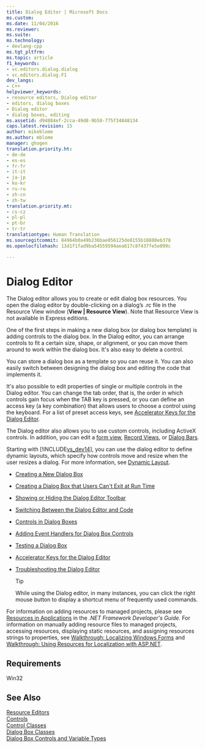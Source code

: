```yaml
---
title: Dialog Editor | Microsoft Docs
ms.custom: 
ms.date: 11/04/2016
ms.reviewer: 
ms.suite: 
ms.technology:
- devlang-cpp
ms.tgt_pltfrm: 
ms.topic: article
f1_keywords:
- vc.editors.dialog.dialog
- vc.editors.dialog.F1
dev_langs:
- C++
helpviewer_keywords:
- resource editors, Dialog editor
- editors, dialog boxes
- Dialog editor
- dialog boxes, editing
ms.assetid: d94884ef-2cca-49d8-9b58-775f34848134
caps.latest.revision: 15
author: mikeblome
ms.author: mblome
manager: ghogen
translation.priority.ht:
- de-de
- es-es
- fr-fr
- it-it
- ja-jp
- ko-kr
- ru-ru
- zh-cn
- zh-tw
translation.priority.mt:
- cs-cz
- pl-pl
- pt-br
- tr-tr
translationtype: Human Translation
ms.sourcegitcommit: 84964b0a49b236bae056125de8155b18880eb378
ms.openlocfilehash: 13d1f1fad9ba54559594aea817c8f437fe5e099c

---
```

# Dialog Editor
The Dialog editor allows you to create or edit dialog box resources. You open the dialog editor by double-clicking on a dialog’s .rc file in the Resource View window (**View &#124; Resource View**). Note that Resource View is not available in Express editions.  
  
 One of the first steps in making a new dialog box (or dialog box template) is adding controls to the dialog box. In the Dialog editor, you can arrange controls to fit a certain size, shape, or alignment, or you can move them around to work within the dialog box. It's also easy to delete a control.  
  
 You can store a dialog box as a template so you can reuse it. You can also easily switch between designing the dialog box and editing the code that implements it.  
  
 It's also possible to edit properties of single or multiple controls in the Dialog editor. You can change the tab order, that is, the order in which controls gain focus when the TAB key is pressed, or you can define an access key (a key combination) that allows users to choose a control using the keyboard. For a list of preset access keys, see [Accelerator Keys for the Dialog Editor](../mfc/accelerator-keys-for-the-dialog-editor.md).  
  
 The Dialog editor also allows you to use custom controls, including ActiveX controls. In addition, you can edit a [form view](../mfc/reference/cformview-class.md), [Record Views](../data/record-views-mfc-data-access.md), or [Dialog Bars](../mfc/dialog-bars.md).  
  
 Starting with [!INCLUDE[vs_dev14](../ide/includes/vs_dev14_md.md)], you can use the dialog editor to define dynamic layouts, which specify how controls move and resize when the user resizes a dialog. For more information, see [Dynamic Layout](../mfc/dynamic-layout.md).  
  
-   [Creating a New Dialog Box](../mfc/creating-a-new-dialog-box.md)  
  
-   [Creating a Dialog Box that Users Can't Exit at Run Time](../mfc/creating-a-dialog-box-that-users-cannot-exit.md)  
  
-   [Showing or Hiding the Dialog Editor Toolbar](../mfc/showing-or-hiding-the-dialog-editor-toolbar.md)  
  
-   [Switching Between the Dialog Editor and Code](../mfc/switching-between-dialog-box-controls-and-code.md)  
  
-   [Controls in Dialog Boxes](../mfc/controls-in-dialog-boxes.md)  
  
-   [Adding Event Handlers for Dialog Box Controls](../mfc/adding-event-handlers-for-dialog-box-controls.md)  
  
-   [Testing a Dialog Box](../mfc/testing-a-dialog-box.md)  
  
-   [Accelerator Keys for the Dialog Editor](../mfc/accelerator-keys-for-the-dialog-editor.md)  
  
-   [Troubleshooting the Dialog Editor](../mfc/troubleshooting-the-dialog-editor.md)  
  
    > [!TIP]
    >  While using the Dialog editor, in many instances, you can click the right mouse button to display a shortcut menu of frequently used commands.  
  
 For information on adding resources to managed projects, please see [Resources in Applications](http://msdn.microsoft.com/Library/8ad495d4-2941-40cf-bf64-e82e85825890) in the *.NET Framework Developer's Guide.* For information on manually adding resource files to managed projects, accessing resources, displaying static resources, and assigning resources strings to properties, see [Walkthrough: Localizing Windows Forms](http://msdn.microsoft.com/en-us/9a96220d-a19b-4de0-9f48-01e5d82679e5) and [Walkthrough: Using Resources for Localization with ASP.NET](http://msdn.microsoft.com/Library/bb4e5b44-e2b0-48ab-bbe9-609fb33900b6).  
  
## Requirements  
 Win32  
  
## See Also  
 [Resource Editors](../mfc/resource-editors.md)   
 [Controls](../mfc/controls-mfc.md)   
 [Control Classes](../mfc/control-classes.md)   
 [Dialog Box Classes](../mfc/dialog-box-classes.md)   
 [Dialog Box Controls and Variable Types](../ide/dialog-box-controls-and-variable-types.md)




<!--HONumber=Jan17_HO2-->


